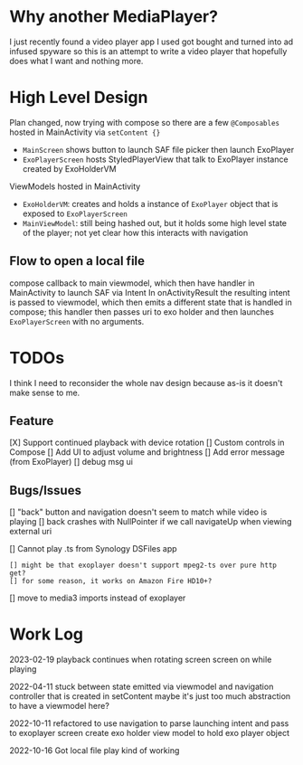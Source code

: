# Why another MediaPlayer?

I just recently found a video player app I used got bought and turned into ad infused spyware so this is an attempt to write a video player that hopefully does what I want and nothing more.

# High Level Design

Plan changed, now trying with compose so there are a few `@Composables` hosted in MainActivity via `setContent {}`
- `MainScreen` shows button to launch SAF file picker then launch ExoPlayer
- `ExoPlayerScreen` hosts StyledPlayerView that talk to ExoPlayer instance created by ExoHolderVM 

ViewModels hosted in MainActivity
- `ExoHolderVM`: creates and holds a instance of `ExoPlayer` object that is exposed to `ExoPlayerScreen`
- `MainViewModel`: still being hashed out, but it holds some high level state of the player; not yet clear how this interacts with navigation

## Flow to open a local file

compose callback to main viewmodel, which then have handler in MainActivity to launch SAF via Intent
In onActivityResult the resulting intent is passed to viewmodel, which then emits a different state
that is handled in compose; this handler then passes uri to exo holder and then launches 
`ExoPlayerScreen` with no arguments.


# TODOs

I think I need to reconsider the whole nav design because as-is it doesn't make sense to me.

## Feature

[X] Support continued playback with device rotation
[] Custom controls in Compose
[] Add UI to adjust volume and brightness 
[] Add error message (from ExoPlayer)
   [] debug msg ui


## Bugs/Issues

[] "back" button and navigation doesn't seem to match while video is playing
    [] back crashes with NullPointer if we call navigateUp when viewing external uri

[] Cannot play .ts from Synology DSFiles app

    [] might be that exoplayer doesn't support mpeg2-ts over pure http get?
    [] for some reason, it works on Amazon Fire HD10+?

[] move to media3 imports instead of exoplayer

# Work Log
2023-02-19  playback continues when rotating screen
            screen on while playing

2022-04-11  stuck between state emitted via viewmodel and navigation controller that is created in setContent
            maybe it's just too much abstraction to have a viewmodel here?

2022-10-11  refactored to use navigation to parse launching intent and pass to exoplayer screen
            create exo holder view model to hold exo player object

2022-10-16  Got local file play kind of working 
